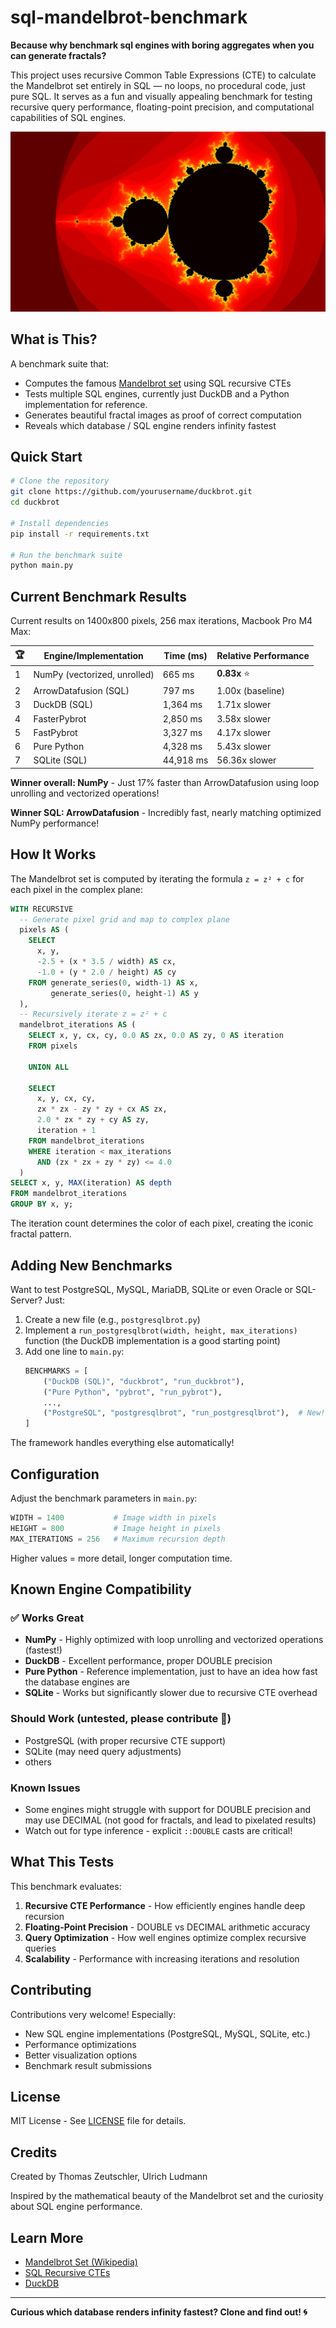 # sql-mandelbrot-benchmark
**Because why benchmark sql engines with boring aggregates when you can generate fractals?**

This project uses recursive Common Table Expressions (CTE) to calculate the Mandelbrot set entirely 
in SQL — no loops, no procedural code, just pure SQL. It serves as a fun and visually appealing benchmark 
for testing recursive query performance, floating-point precision, and computational capabilities of SQL engines.

![Mandelbrot Set](images/duckbrot.png)

## What is This?

A benchmark suite that:
- Computes the famous [Mandelbrot set](https://en.wikipedia.org/wiki/Mandelbrot_set) using SQL recursive CTEs
- Tests multiple SQL engines, currently just DuckDB and a Python implementation for reference.
- Generates beautiful fractal images as proof of correct computation
- Reveals which database / SQL engine renders infinity fastest

## Quick Start

```bash
# Clone the repository
git clone https://github.com/yourusername/duckbrot.git
cd duckbrot

# Install dependencies
pip install -r requirements.txt

# Run the benchmark suite
python main.py
```

## Current Benchmark Results

Current results on 1400x800 pixels, 256 max iterations, Macbook Pro M4 Max:

| 🏆 | Engine/Implementation        | Time (ms) | Relative Performance |
|----|------------------------------|-----------|---------------------|
| 1  | NumPy (vectorized, unrolled) |   665 ms  | **0.83x** ⭐        |
| 2  | ArrowDatafusion (SQL)        |   797 ms  | 1.00x (baseline)    |
| 3  | DuckDB (SQL)                 | 1,364 ms  | 1.71x slower        |
| 4  | FasterPybrot                 | 2,850 ms  | 3.58x slower        |
| 5  | FastPybrot                   | 3,327 ms  | 4.17x slower        |
| 6  | Pure Python                  | 4,328 ms  | 5.43x slower        |
| 7  | SQLite (SQL)                 | 44,918 ms | 56.36x slower       |

**Winner overall: NumPy** - Just 17% faster than ArrowDatafusion using loop unrolling and vectorized operations!

**Winner SQL: ArrowDatafusion** - Incredibly fast, nearly matching optimized NumPy performance!

## How It Works

The Mandelbrot set is computed by iterating the formula `z = z² + c` for each pixel in the complex plane:

```sql
WITH RECURSIVE
  -- Generate pixel grid and map to complex plane
  pixels AS (
    SELECT
      x, y,
      -2.5 + (x * 3.5 / width) AS cx,
      -1.0 + (y * 2.0 / height) AS cy
    FROM generate_series(0, width-1) AS x,
         generate_series(0, height-1) AS y
  ),
  -- Recursively iterate z = z² + c
  mandelbrot_iterations AS (
    SELECT x, y, cx, cy, 0.0 AS zx, 0.0 AS zy, 0 AS iteration
    FROM pixels

    UNION ALL

    SELECT
      x, y, cx, cy,
      zx * zx - zy * zy + cx AS zx,
      2.0 * zx * zy + cy AS zy,
      iteration + 1
    FROM mandelbrot_iterations
    WHERE iteration < max_iterations
      AND (zx * zx + zy * zy) <= 4.0
  )
SELECT x, y, MAX(iteration) AS depth
FROM mandelbrot_iterations
GROUP BY x, y;
```

The iteration count determines the color of each pixel, creating the iconic fractal pattern.

## Adding New Benchmarks

Want to test PostgreSQL, MySQL, MariaDB, SQLite or even Oracle or SQL-Server? Just:

1. Create a new file (e.g., `postgresqlbrot.py`)
2. Implement a `run_postgresqlbrot(width, height, max_iterations)` function (the DuckDB implementation is a good starting point)
3. Add one line to `main.py`:
   ```python
   BENCHMARKS = [
       ("DuckDB (SQL)", "duckbrot", "run_duckbrot"),
       ("Pure Python", "pybrot", "run_pybrot"),
       ..., 
       ("PostgreSQL", "postgresqlbrot", "run_postgresqlbrot"),  # New!
   ]
   ```

The framework handles everything else automatically!

## Configuration

Adjust the benchmark parameters in `main.py`:

```python
WIDTH = 1400           # Image width in pixels
HEIGHT = 800           # Image height in pixels
MAX_ITERATIONS = 256   # Maximum recursion depth
```

Higher values = more detail, longer computation time.

## Known Engine Compatibility

### ✅ Works Great
- **NumPy** - Highly optimized with loop unrolling and vectorized operations (fastest!)
- **DuckDB** - Excellent performance, proper DOUBLE precision
- **Pure Python** - Reference implementation, just to have an idea how fast the database engines are
- **SQLite** - Works but significantly slower due to recursive CTE overhead

### Should Work (untested, please contribute 🤙)
- PostgreSQL (with proper recursive CTE support)
- SQLite (may need query adjustments)
- others 

### Known Issues
- Some engines might struggle with support for DOUBLE precision and may use DECIMAL (not good for fractals, and lead to pixelated results)
- Watch out for type inference - explicit `::DOUBLE` casts are critical!

## What This Tests

This benchmark evaluates:
1. **Recursive CTE Performance** - How efficiently engines handle deep recursion
2. **Floating-Point Precision** - DOUBLE vs DECIMAL arithmetic accuracy
3. **Query Optimization** - How well engines optimize complex recursive queries
4. **Scalability** - Performance with increasing iterations and resolution

## Contributing

Contributions very welcome! Especially:
- New SQL engine implementations (PostgreSQL, MySQL, SQLite, etc.)
- Performance optimizations
- Better visualization options
- Benchmark result submissions

## License

MIT License - See [LICENSE](LICENSE) file for details.

## Credits

Created by Thomas Zeutschler, Ulrich Ludmann

Inspired by the mathematical beauty of the Mandelbrot set and the curiosity about SQL engine performance.

## Learn More

- [Mandelbrot Set (Wikipedia)](https://en.wikipedia.org/wiki/Mandelbrot_set)
- [SQL Recursive CTEs](https://en.wikipedia.org/wiki/Hierarchical_and_recursive_queries_in_SQL)
- [DuckDB](https://duckdb.org/)

---

**Curious which database renders infinity fastest? Clone and find out! 🌀**
